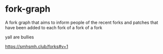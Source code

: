 # fork-graph
A fork graph that aims to inform people of the recent forks and patches that have been added to each fork of a fork of a fork

yall are bullies

https://smhsmh.club/forks#v=1
